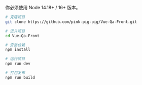 你必须使用 Node 14.18+ / 16+ 版本。

```bash
# 克隆项目
git clone https://github.com/pink-pig-pig/Vue-Qa-Front.git

# 进入项目
cd Vue-Qa-Front

# 安装依赖
npm install

# 运行项目
npm run dev

# 打包发布
npm run build
```

